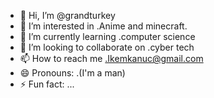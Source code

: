 - 👋 Hi, I’m @grandturkey
- 👀 I’m interested in .Anime and minecraft.
- 🌱 I’m currently learning .computer science
- 💞️ I’m looking to collaborate on .cyber tech
- 📫 How to reach me .Ikemkanuc@gmail.com
- 😄 Pronouns: .(I'm a man)
- ⚡ Fun fact: ...

<!---
grandturkey/grandturkey is a ✨ special ✨ repository because its `README.md` (this file) appears on your GitHub profile.
You can click the Preview link to take a look at your changes.
--->
